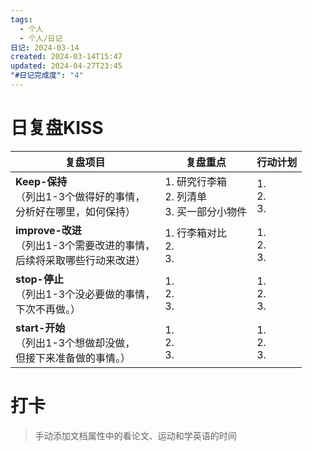 ```yaml
---
tags:
  - 个人
  - 个人/日记
日记: 2024-03-14
created: 2024-03-14T15:47
updated: 2024-04-27T23:45
"#日记完成度": "4"
---
```



# 日复盘KISS
| **复盘项目**                                             | **复盘重点**                          | **行动计划**          |
| ---------------------------------------------------- | --------------------------------- | ----------------- |
| **Keep-保持**<br>（列出1-3个做得好的事情，<br>   分析好在哪里，如何保持）     | 1.  研究行李箱<br>2. 列清单<br>3. 买一部分小物件 | 1.  <br>2. <br>3. |
| **improve-改进**<br>（列出1-3个需要改进的事情，<br>  后续将采取哪些行动来改进） | 1.  行李箱对比<br>2. <br>3.            | 1.  <br>2. <br>3. |
| **stop-停止**<br>（列出1-3个没必要做的事情，<br>下次不再做。）            | 1.  <br>2. <br>3.                 | 1.  <br>2. <br>3. |
| **start-开始**<br>（列出1-3个想做却没做，<br>但接下来准备做的事情。）        | 1.  <br>2. <br>3.                 | 1.  <br>2. <br>3. |


# 打卡
> 手动添加文档属性中的看论文、运动和学英语的时间


